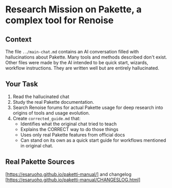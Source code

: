 # Research Mission on Pakette, a complex tool for Renoise

## Context
The file `../main-chat.md` contains an AI conversation filled with hallucinations about Pakette. Many tools and methods described don't exist. Other files were made by the AI intended to be quick start, wizards, workflow instructions. They are written well but are entirely hallucinated.

## Your Task
1. Read the hallucinated chat
2. Study the real Pakette documentation.
3. Search Renoise forums for actual Pakette usage for deep research into origins of tools and usage evolution.
4. Create `corrected_guide.md` that:
   - Identifies what the original chat tried to teach
   - Explains the CORRECT way to do those things
   - Uses only real Pakette features from official docs
   - Can stand on its own as a quick start guide for workflows mentioned in original chat.

## Real Pakette Sources
[https://esaruoho.github.io/paketti-manual/] and changelog [https://esaruoho.github.io/paketti-manual/CHANGESLOG.html] 
